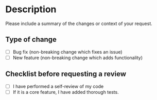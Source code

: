 # Description
Please include a summary of the changes or context of your request.
## Type of change
- [ ] Bug fix (non-breaking change which fixes an issue)
- [ ] New feature (non-breaking change which adds functionality)
## Checklist before requesting a review
- [ ] I have performed a self-review of my code
- [ ] If it is a core feature, I have added thorough tests.